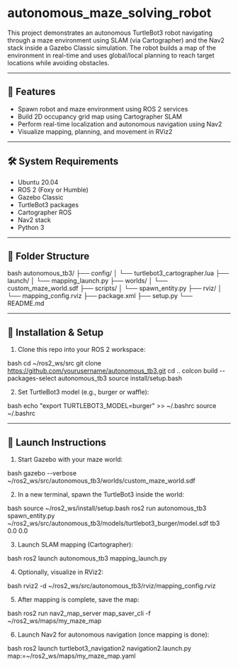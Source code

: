 # autonomous_maze_solving_robot

This project demonstrates an autonomous TurtleBot3 robot navigating through a maze environment using SLAM (via Cartographer) and the Nav2 stack inside a Gazebo Classic simulation. The robot builds a map of the environment in real-time and uses global/local planning to reach target locations while avoiding obstacles.

---

## 📌 Features

- Spawn robot and maze environment using ROS 2 services
- Build 2D occupancy grid map using Cartographer SLAM
- Perform real-time localization and autonomous navigation using Nav2
- Visualize mapping, planning, and movement in RViz2

---

## 🛠️ System Requirements

- Ubuntu 20.04
- ROS 2 (Foxy or Humble)
- Gazebo Classic
- TurtleBot3 packages
- Cartographer ROS
- Nav2 stack
- Python 3

---

## 🧱 Folder Structure

bash
autonomous_tb3/
├── config/
│   └── turtlebot3_cartographer.lua
├── launch/
│   └── mapping_launch.py
├── worlds/
│   └── custom_maze_world.sdf
├── scripts/
│   └── spawn_entity.py
├── rviz/
│   └── mapping_config.rviz
├── package.xml
├── setup.py
└── README.md


---

## 🚀 Installation & Setup

1. Clone this repo into your ROS 2 workspace:

bash
cd ~/ros2_ws/src
git clone https://github.com/yourusername/autonomous_tb3.git
cd ..
colcon build --packages-select autonomous_tb3
source install/setup.bash


2. Set TurtleBot3 model (e.g., burger or waffle):

bash
echo "export TURTLEBOT3_MODEL=burger" >> ~/.bashrc
source ~/.bashrc


---

## 🔧 Launch Instructions

1. Start Gazebo with your maze world:

bash
gazebo --verbose ~/ros2_ws/src/autonomous_tb3/worlds/custom_maze_world.sdf


2. In a new terminal, spawn the TurtleBot3 inside the world:

bash
source ~/ros2_ws/install/setup.bash
ros2 run autonomous_tb3 spawn_entity.py ~/ros2_ws/src/autonomous_tb3/models/turtlebot3_burger/model.sdf tb3 0.0 0.0


3. Launch SLAM mapping (Cartographer):

bash
ros2 launch autonomous_tb3 mapping_launch.py


4. Optionally, visualize in RViz2:

bash
rviz2 -d ~/ros2_ws/src/autonomous_tb3/rviz/mapping_config.rviz


5. After mapping is complete, save the map:

bash
ros2 run nav2_map_server map_saver_cli -f ~/ros2_ws/maps/my_maze_map


6. Launch Nav2 for autonomous navigation (once mapping is done):

bash
ros2 launch turtlebot3_navigation2 navigation2.launch.py map:=~/ros2_ws/maps/my_maze_map.yaml
